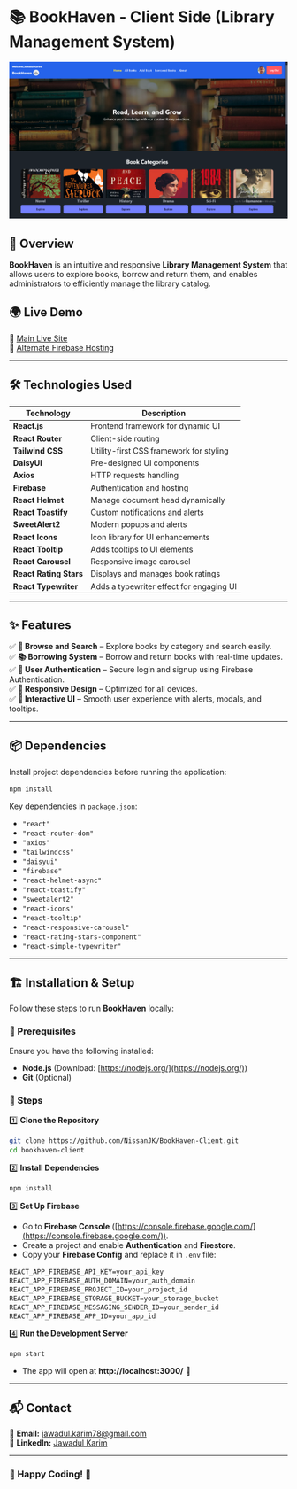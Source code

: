 # 📚 BookHaven - Client Side (Library Management System)  

![BookHaven Screenshot](./public/image.png) 

## 🚀 Overview  
**BookHaven** is an intuitive and responsive **Library Management System** that allows users to explore books, borrow and return them, and enables administrators to efficiently manage the library catalog.  

## 🌍 Live Demo  
🔗 [Main Live Site](https://bookhaven-f4847.web.app/)  
🔗 [Alternate Firebase Hosting](https://bookhaven-f4847.firebaseapp.com/)  

---

## 🛠️ Technologies Used  

| Technology            | Description |
|-----------------------|-------------|
| **React.js**         | Frontend framework for dynamic UI |
| **React Router**     | Client-side routing |
| **Tailwind CSS**     | Utility-first CSS framework for styling |
| **DaisyUI**          | Pre-designed UI components |
| **Axios**           | HTTP requests handling |
| **Firebase**        | Authentication and hosting |
| **React Helmet**    | Manage document head dynamically |
| **React Toastify**  | Custom notifications and alerts |
| **SweetAlert2**     | Modern popups and alerts |
| **React Icons**     | Icon library for UI enhancements |
| **React Tooltip**   | Adds tooltips to UI elements |
| **React Carousel**  | Responsive image carousel |
| **React Rating Stars** | Displays and manages book ratings |
| **React Typewriter** | Adds a typewriter effect for engaging UI |

---

## ✨ Features  

✅ **📖 Browse and Search** – Explore books by category and search easily.  
✅ **📚 Borrowing System** – Borrow and return books with real-time updates.  
✅ **🔐 User Authentication** – Secure login and signup using Firebase Authentication.  
✅ **🎨 Responsive Design** – Optimized for all devices.    
✅ **💬 Interactive UI** – Smooth user experience with alerts, modals, and tooltips.  

---

## 📦 Dependencies  

Install project dependencies before running the application:  
```bash
npm install
```

Key dependencies in `package.json`:  
- `"react"`  
- `"react-router-dom"`  
- `"axios"`  
- `"tailwindcss"`  
- `"daisyui"`  
- `"firebase"`  
- `"react-helmet-async"`  
- `"react-toastify"`  
- `"sweetalert2"`  
- `"react-icons"`  
- `"react-tooltip"`  
- `"react-responsive-carousel"`  
- `"react-rating-stars-component"`  
- `"react-simple-typewriter"`

---

## 🏗️ Installation & Setup  

Follow these steps to run **BookHaven** locally:  

### 🔹 Prerequisites  
Ensure you have the following installed:  
- **Node.js** (Download: [https://nodejs.org/](https://nodejs.org/))  
- **Git** (Optional)  

### 🔹 Steps  
1️⃣ **Clone the Repository**  
```bash
git clone https://github.com/NissanJK/BookHaven-Client.git
cd bookhaven-client
```

2️⃣ **Install Dependencies**  
```bash
npm install
```

3️⃣ **Set Up Firebase**  
- Go to **Firebase Console** ([https://console.firebase.google.com/](https://console.firebase.google.com/)).  
- Create a project and enable **Authentication** and **Firestore**.  
- Copy your **Firebase Config** and replace it in `.env` file:  
```env
REACT_APP_FIREBASE_API_KEY=your_api_key
REACT_APP_FIREBASE_AUTH_DOMAIN=your_auth_domain
REACT_APP_FIREBASE_PROJECT_ID=your_project_id
REACT_APP_FIREBASE_STORAGE_BUCKET=your_storage_bucket
REACT_APP_FIREBASE_MESSAGING_SENDER_ID=your_sender_id
REACT_APP_FIREBASE_APP_ID=your_app_id
```

4️⃣ **Run the Development Server**  
```bash
npm start
```
- The app will open at **http://localhost:3000/** 🚀  

---


## 📬 Contact  
📧 **Email:** [jawadul.karim78@gmail.com](mailto:jawadul.karim78@gmail.com)  
🔗 **LinkedIn:** [Jawadul Karim](https://www.linkedin.com/in/jawadul-karim-612a18318/)  

---

### 🎉 Happy Coding! 🚀  
